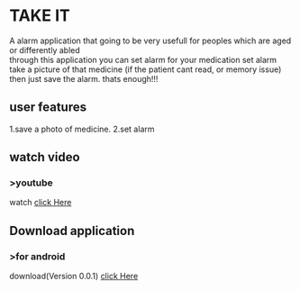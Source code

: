 # TAKE IT

A alarm application that going to be very usefull for peoples which are aged or differently abled <br>
through this application you can set alarm for your medication
set alarm take a picture of that medicine (if the patient cant read, or memory issue) <br>
then just save the alarm. thats enough!!!<br>

## user features

1.save a photo of medicine.
2.set alarm


## watch video

### >youtube 
  watch [click Here](https://youtu.be/t7rVFOOVxVI)

## Download application

### >for android
  download(Version 0.0.1)   [click Here](https://drive.google.com/file/d/1938GUXvymkpp1ahqirSjLNZPWdI6_n3W/view?usp=sharing)
